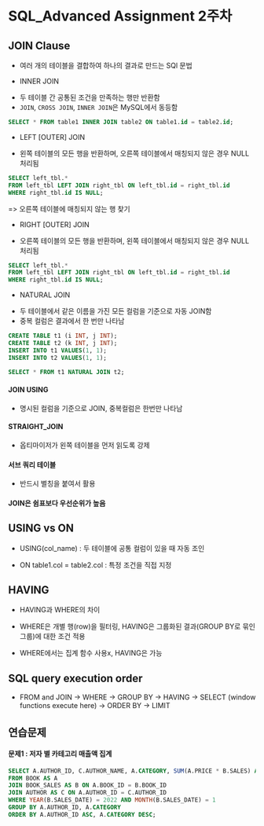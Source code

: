 # SQL_Advanced Assignment 2주차

## JOIN Clause 

* 여러 개의 테이블을 결합하여 하나의 결과로 만드는 SQl 문법 

*  INNER JOIN 
- 두 테이블 간 공통된 조건을 만족하는 행만 반환함
- `JOIN`, `CROSS JOIN`, `INNER JOIN`은 MySQL에서 동등함

```SQL
SELECT * FROM table1 INNER JOIN table2 ON table1.id = table2.id;
```

* LEFT [OUTER] JOIN
- 왼쪽 테이블의 모든 행을 반환하며, 오른쪽 테이블에서 매칭되지 않은 경우 NULL 처리됨
```SQL
SELECT left_tbl.*
FROM left_tbl LEFT JOIN right_tbl ON left_tbl.id = right_tbl.id
WHERE right_tbl.id IS NULL;
```
=> 오른쪽 테이블에 매칭되지 않는 행 찾기

* RIGHT [OUTER] JOIN
- 오른쪽 테이블의 모든 행을 반환하며, 왼쪽 테이블에서 매칭되지 않은 경우 NULL 처리됨
```SQL
SELECT left_tbl.*
FROM left_tbl LEFT JOIN right_tbl ON left_tbl.id = right_tbl.id
WHERE right_tbl.id IS NULL;
```

* NATURAL JOIN
- 두 테이블에서 같은 이름을 가진 모든 컬럼을 기준으로 자동 JOIN함
- 중복 컬럼은 결과에서 한 번만 나타남
```SQL
CREATE TABLE t1 (i INT, j INT);
CREATE TABLE t2 (k INT, j INT);
INSERT INTO t1 VALUES(1, 1);
INSERT INTO t2 VALUES(1, 1);

SELECT * FROM t1 NATURAL JOIN t2;
```

#### JOIN USING
- 명시된 컬럼을 기준으로 JOIN, 중복컬럼은 한번만 나타남

#### STRAIGHT_JOIN 
- 옵티마이저가 왼쪽 테이블을 먼저 읽도록 강제

#### 서브 쿼리 테이블 
- 반드시 별칭을 붙여서 활용 

#### JOIN은 쉼표보다 우선순위가 높음 

## USING vs ON 

- USING(col_name) : 두 테이블에 공통 컬럼이 있을 때 자동 조인 

- ON table1.col = table2.col : 특정 조건을 직접 지정

## HAVING 

* HAVING과 WHERE의 차이 

- WHERE은 개별 행(row)을 필터링, HAVING은 그룹화된 결과(GROUP BY로 묶인 그룹)에 대한 조건 적용 

- WHERE에서는 집계 함수 사용x, HAVING은 가능 

## SQL query execution order 

- FROM and JOIN -> WHERE -> GROUP BY -> HAVING -> SELECT (window functions execute here) -> ORDER BY -> LIMIT


## 연습문제 

#### 문제1 : 저자 별 카테고리 매출액 집계 

```sql
SELECT A.AUTHOR_ID, C.AUTHOR_NAME, A.CATEGORY, SUM(A.PRICE * B.SALES) AS TOTAL_SALES
FROM BOOK AS A
JOIN BOOK_SALES AS B ON A.BOOK_ID = B.BOOK_ID
JOIN AUTHOR AS C ON A.AUTHOR_ID = C.AUTHOR_ID
WHERE YEAR(B.SALES_DATE) = 2022 AND MONTH(B.SALES_DATE) = 1
GROUP BY A.AUTHOR_ID, A.CATEGORY
ORDER BY A.AUTHOR_ID ASC, A.CATEGORY DESC;

```